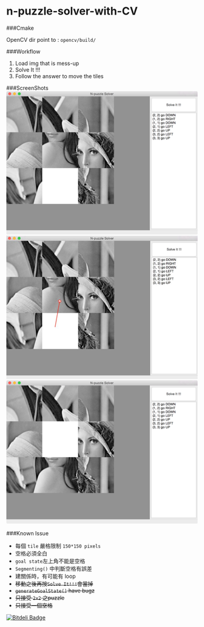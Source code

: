 # n-puzzle-solver-with-CV

###Cmake

OpenCV dir point to : `opencv/build/`

###Workflow
 1. Load img that is mess-up
 2. Solve It !!!
 3. Follow the answer to move the tiles 

###ScreenShots
![img](demo/1.png)
![img](demo/2.JPG)
![img](demo/3.png)

###Known Issue
 * 每個 `tile` 嚴格限制 `150*150 pixels`
 * 空格必須全白
 * `goal state`左上角不能是空格
 * `Segmenting()` 中判斷空格有誤差
 * 建關係時，有可能有 loop
 * ~~移動之後再按`Solve It!!!`會當掉~~
 * ~~`generateGoalState()` have bugz~~
 * ~~只接受 `2x2` 之puzzle~~
 * ~~只接受一個空格~~


[![Bitdeli Badge](https://d2weczhvl823v0.cloudfront.net/SSARCandy/n-puzzle-solver-with-cv/trend.png)](https://bitdeli.com/free "Bitdeli Badge")

